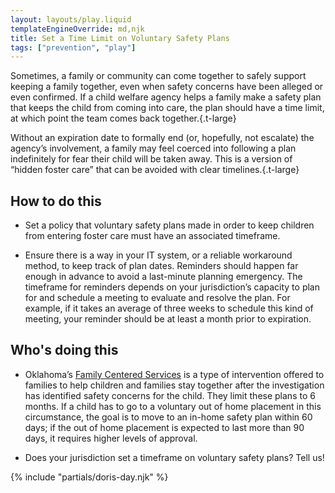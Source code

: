 ```yaml
---
layout: layouts/play.liquid
templateEngineOverride: md,njk
title: Set a Time Limit on Voluntary Safety Plans
tags: ["prevention", "play"]
---
```


Sometimes, a family or community can come together to safely support keeping a family together, even when safety concerns have been alleged or even confirmed. If a child welfare agency helps a family make a safety plan that keeps the child from coming into care, the plan should have a time limit, at which point the team comes back together.{.t-large}

Without an expiration date to formally end (or, hopefully, not escalate) the agency’s involvement, a family may feel coerced into following a plan indefinitely for fear their child will be taken away. This is a version of “hidden foster care” that can be avoided with clear timelines.{.t-large}
      
## How to do this

* Set a policy that voluntary safety plans made in order to keep children from entering foster care must have an associated timeframe.

* Ensure there is a way in your IT system, or a reliable workaround method, to keep track of plan dates. Reminders should happen far enough in advance to avoid a last-minute planning emergency. The timeframe for reminders depends on your jurisdiction’s capacity to plan for and schedule a meeting to evaluate and resolve the plan. For example, if it takes an average of three weeks to schedule this kind of meeting, your reminder should be at least a month prior to expiration.

## Who's doing this

* Oklahoma’s [Family Centered Services](https://oklahoma.gov/okdhs/services/cws/cwparent-fcs.html) is a type of intervention offered to families to help children and families stay together after the investigation has identified safety concerns for the child. They limit these plans to 6 months. If a child has to go to a voluntary out of home placement in this circumstance, the goal is to move to an in-home safety plan within 60 days; if the out of home placement is expected to last more than 90 days, it requires higher levels of approval.

* Does your jurisdiction set a timeframe on voluntary safety plans? Tell us!

{% include "partials/doris-day.njk" %}